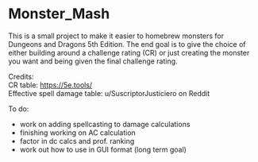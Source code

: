 # Monster_Mash
This is a small project to make it easier to homebrew monsters for Dungeons and Dragons 5th Edition. The end goal is to give the choice of either building around a challenge rating (CR) or just creating the monster you want and being given the final challenge rating.


Credits:   
CR table: https://5e.tools/  
Effective spell damage table: u/SuscriptorJusticiero on Reddit

To do:  
- work on adding spellcasting to damage calculations
- finishing working on AC calculation
- factor in dc calcs and prof. ranking
- work out how to use in GUI format (long term goal) 
